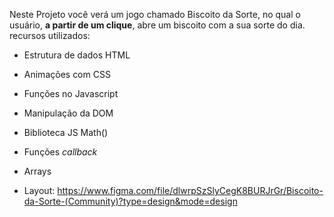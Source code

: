 Neste Projeto você verá um jogo chamado Biscoito da Sorte, no qual o usuário, **a partir de um clique**, abre um biscoito com a sua sorte do dia. recursos utilizados:

- Estrutura de dados HTML
- Animações com CSS
- Funções no Javascript
- Manipulação da DOM
- Biblioteca JS Math()
- Funções *callback*
- Arrays

- Layout: https://www.figma.com/file/dlwrpSzSlyCegK8BURJrGr/Biscoito-da-Sorte-(Community)?type=design&mode=design
